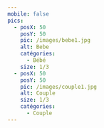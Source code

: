 ```yaml
---
mobile: false
pics:
  - posX: 50
    posY: 50
    pic: /images/bebe1.jpg
    alt: Bebe
    catégories:
      - Bébé
    size: 1/3
  - posX: 50
    posY: 50
    pic: /images/couple1.jpg
    alt: Couple
    size: 1/3
    catégories:
      - Couple
---
```

